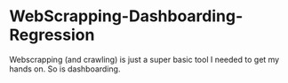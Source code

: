 # WebScrapping-Dashboarding-Regression

Webscrapping (and crawling) is just a super basic tool I needed to get my hands on. So is dashboarding.
